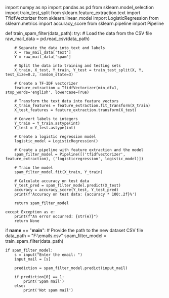 import numpy as np
import pandas as pd
from sklearn.model_selection import train_test_split
from sklearn.feature_extraction.text import TfidfVectorizer
from sklearn.linear_model import LogisticRegression
from sklearn.metrics import accuracy_score
from sklearn.pipeline import Pipeline


def train_spam_filter(data_path):
    try:
        # Load the data from the CSV file
        raw_mail_data = pd.read_csv(data_path)

        # Separate the data into text and labels
        X = raw_mail_data['text']
        Y = raw_mail_data['spam']

        # Split the data into training and testing sets
        X_train, X_test, Y_train, Y_test = train_test_split(X, Y, test_size=0.2, random_state=3)

        # Create a TF-IDF vectorizer
        feature_extraction = TfidfVectorizer(min_df=1, stop_words='english', lowercase=True)

        # Transform the text data into feature vectors
        X_train_features = feature_extraction.fit_transform(X_train)
        X_test_features = feature_extraction.transform(X_test)

        # Convert labels to integers
        Y_train = Y_train.astype(int)
        Y_test = Y_test.astype(int)

        # Create a logistic regression model
        logistic_model = LogisticRegression()

        # Create a pipeline with feature extraction and the model
        spam_filter_model = Pipeline([('tfidfvectorizer', feature_extraction), ('logisticregression', logistic_model)])

        # Train the model
        spam_filter_model.fit(X_train, Y_train)

        # Calculate accuracy on test data
        Y_test_pred = spam_filter_model.predict(X_test)
        accuracy = accuracy_score(Y_test, Y_test_pred)
        print(f'Accuracy on test data: {accuracy * 100:.2f}%')

        return spam_filter_model

    except Exception as e:
        print(f"An error occurred: {str(e)}")
        return None

if __name__ == "__main__":
    # Provide the path to the new dataset CSV file
    data_path = "F:\\emails.csv"
    spam_filter_model = train_spam_filter(data_path)

    if spam_filter_model:
        s = input("Enter the email: ")
        input_mail = [s]

        prediction = spam_filter_model.predict(input_mail)

        if prediction[0] == 1:
            print('Spam mail')
        else:
            print('Not spam mail')
